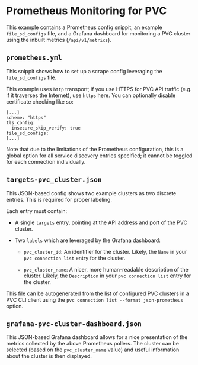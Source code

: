 # Prometheus Monitoring for PVC

This example contains a Prometheus config snippit, an example `file_sd_configs` file, and a Grafana dashboard for monitoring a PVC cluster using the inbuilt metrics (`/api/v1/metrics`).

## `prometheus.yml`

This snippit shows how to set up a scrape config leveraging the `file_sd_configs` file.

This example uses `http` transport; if you use HTTPS for PVC API traffic (e.g. if it traverses the Internet), use `https` here. You can optionally disable certificate checking like so:

```
[...]
scheme: "https"
tls_config:
  insecure_skip_verify: true
file_sd_configs:
[...]
```

Note that due to the limitations of the Prometheus configuration, this is a global option for all service discovery entries specified; it cannot be toggled for each connection individually.

## `targets-pvc_cluster.json`

This JSON-based config shows two example clusters as two discrete entries. This is required for proper labeling.

Each entry must contain:

* A single `targets` entry, pointing at the API address and port of the PVC cluster.

* Two `labels` which are leveraged by the Grafana dashboard:

   * `pvc_cluster_id`: An identifier for the cluster. Likely, the `Name` in your `pvc connection list` entry for the cluster.

   * `pvc_cluster_name`: A nicer, more human-readable description of the cluster. Likely, the `Description` in your `pvc connection list` entry for the cluster.

This file can be autogenerated from the list of configured PVC clusters in a PVC CLI client using the `pvc connection list --format json-prometheus` option.

## `grafana-pvc-cluster-dashboard.json`

This JSON-based Grafana dashboard allows for a nice presentation of the metrics collected by the above Prometheus pollers. The cluster can be selected (based on the `pvc_cluster_name` value) and useful information about the cluster is then displayed.
